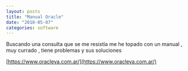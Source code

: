```yaml
---
layout: posts
title: "Manual Oracle"
date: "2010-05-07"
categories: software
---
```


Buscando una consulta que se me resistía me he topado con un manual , muy currado , tiene problemas y sus soluciones

[https://www.oracleya.com.ar/](https://www.oracleya.com.ar/)
